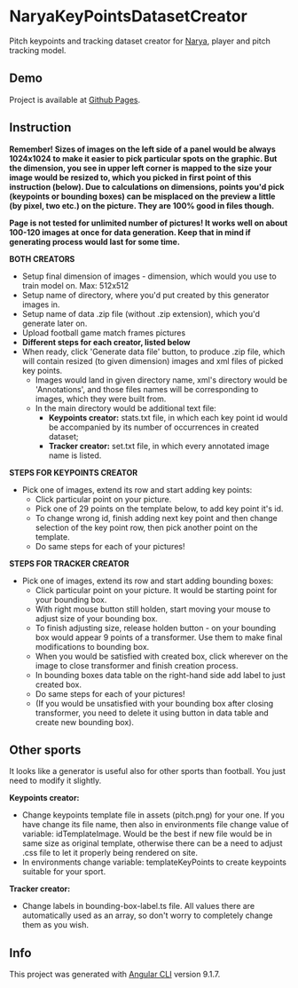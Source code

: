 # NaryaKeyPointsDatasetCreator
Pitch keypoints and tracking dataset creator for [Narya](https://github.com/DonsetPG/narya), player and pitch tracking model.

## Demo
Project is available at [Github Pages](https://kkoripl.github.io/NaryaKeyPointsDatasetCreator/).


## Instruction
**Remember! Sizes of images on the left side of a panel would be always 1024x1024 to make it easier to pick particular spots on the graphic. But the dimension, you see in upper left corner is mapped to the size your image would be resized to, which you picked in first point of this instruction (below). Due to calculations on dimensions, points you'd pick (keypoints or bounding boxes) can be misplaced on the preview a little (by pixel, two etc.) on the picture. They are 100% good in files though.**

**Page is not tested for unlimited number of pictures! It works well on about 100-120 images at once for data generation. Keep that in mind if generating process would last for some time.**


**BOTH CREATORS**
- Setup final dimension of images - dimension, which would you use to train model on. Max: 512x512
- Setup name of directory, where you'd put created by this generator images in.
- Setup name of data .zip file (without .zip extension), which you'd generate later on.
- Upload football game match frames pictures
- **Different steps for each creator, listed below**
- When ready, click 'Generate data file' button, to produce .zip file, which will contain resized (to given dimension) images and xml files of picked key points.
  - Images would land in given directory name, xml's directory would be 'Annotations', and those files names will be corresponding to images, which they were built from.
  - In the main directory would be additional text file:
    - **Keypoints creator:** stats.txt file, in which each key point id would be accompanied by its number of occurrences in created dataset;
    - **Tracker creator:** set.txt file, in which every annotated image name is listed.


**STEPS FOR KEYPOINTS CREATOR**
- Pick one of images, extend its row and start adding key points:
  - Click particular point on your picture.
  - Pick one of 29 points on the template below, to add key point it's id.
  - To change wrong id, finish adding next key point and then change selection of the key point row, then pick another point on the template.
  - Do same steps for each of your pictures!
  
**STEPS FOR TRACKER CREATOR**
- Pick one of images, extend its row and start adding bounding boxes:
  - Click particular point on your picture. It would be starting point for your bounding box.
  - With right mouse button still holden, start moving your mouse to adjust size of your bounding box.
  - To finish adjusting size, release holden button - on your bounding box would appear 9 points of a transformer. Use them to make final modifications to bounding box.
  - When you would be satisfied with created box, click wherever on the image to close transformer and finish creation process.
  - In bounding boxes data table on the right-hand side add label to just created box.
  - Do same steps for each of your pictures!
  - (If you would be unsatisfied with your bounding box after closing transformer, you need to delete it using button in data table and create new bounding box).
  

## Other sports
It looks like a generator is useful also for other sports than football. You just need to modify it slightly.

**Keypoints creator:**
- Change keypoints template file in assets (pitch.png) for your one. If you have change its file name, then also in environments file change value of variable: idTemplateImage. Would be the best if new file would be in same size as original template, otherwise there can be a need to adjust .css file to let it properly being rendered on site.
- In environments change variable: templateKeyPoints to create keypoints suitable for your sport.

**Tracker creator:**
- Change labels in bounding-box-label.ts file. All values there are automatically used as an array, so don't worry to completely change them as you wish.

## Info
This project was generated with [Angular CLI](https://github.com/angular/angular-cli) version 9.1.7.

